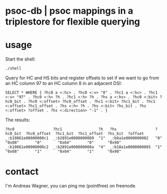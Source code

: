 # psoc-db | psoc mappings in a triplestore for flexible querying


# usage

Start the shell:

    ./shell

Query for HC and HS bits and register offsets to set if we want to go from an HC column 97 to an HC column 8 in an adjacent DSI:

    SELECT * WHERE { ?hc0 a <:hc> . ?hc0 <:v> "8" . ?hc1 a <:hc> . ?hc1 <:v> "97" . ?hc0 <:h> ?h . ?hc1 <:h> ?h . ?hs a <:hs> . ?hc0 <:bit> ?hc0_bit . ?hc0 <:offset> ?hc0_offset . ?hc1 <:bit> ?hc1_bit . ?hc1 <:offset> ?hc1_offset . ?hs <:h> ?h . ?hs <:bit> ?hs_bit . ?hs <:offset> ?offset . ?hs <:direction> "-1" . }

The results:

    ?hc0                 ?hc1                ?h   ?hs                 ?hc0_bit  ?hc0_offset  ?hc1_bit  ?hc1_offset  ?hs_bit  ?offset
    _:b10861e00000000c1  _:b2891e0000000089  "1"  _:b8a1e0000000082   "0"       "0x08"       "0"       "0x64"       "0"      "0x98"
    _:b10861e00000000c2  _:b2891e000000008a  "4"  _:b18a1e0000000085  "1"       "0x08"       "1"       "0x64"       "1"      "0x98"


# contact

I'm Andreas Wagner, you can ping me (pointfree) on freenode.
